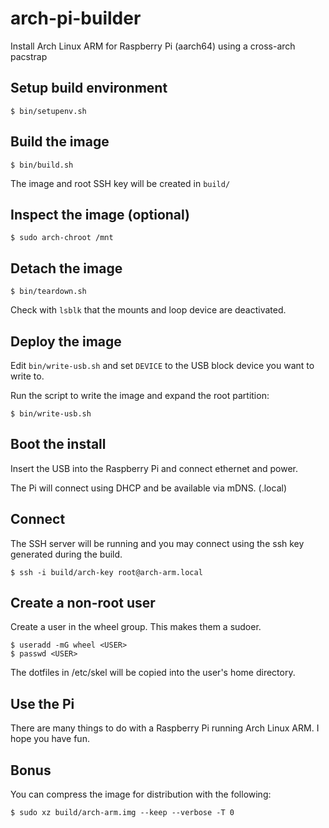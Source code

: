 # arch-pi-builder

Install Arch Linux ARM for Raspberry Pi (aarch64) using a cross-arch pacstrap

## Setup build environment

```
$ bin/setupenv.sh
```

## Build the image

```
$ bin/build.sh
```

The image and root SSH key will be created in `build/`

## Inspect the image (optional)

```
$ sudo arch-chroot /mnt
```

## Detach the image

```
$ bin/teardown.sh
```

Check with `lsblk` that the mounts and loop device are deactivated.

## Deploy the image

Edit `bin/write-usb.sh` and set `DEVICE` to the USB block device you want to write to.

Run the script to write the image and expand the root partition:

```
$ bin/write-usb.sh
```

## Boot the install

Insert the USB into the Raspberry Pi and connect ethernet and power.

The Pi will connect using DHCP and be available via mDNS. (.local)

## Connect

The SSH server will be running and you may connect using the ssh key generated during the build.

```
$ ssh -i build/arch-key root@arch-arm.local
```

## Create a non-root user

Create a user in the wheel group. This makes them a sudoer.

```
$ useradd -mG wheel <USER>
$ passwd <USER>
```

The dotfiles in /etc/skel will be copied into the user's home directory.

## Use the Pi

There are many things to do with a Raspberry Pi running Arch Linux ARM. I hope you have fun.

## Bonus

You can compress the image for distribution with the following:

```
$ sudo xz build/arch-arm.img --keep --verbose -T 0
```
